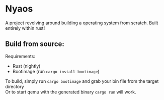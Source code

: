 # Nyaos
A project revolving around building a operating system from scratch. Built entirely within rust!

## Build from source:
Requirements:
- Rust (nightly)
- Bootimage (run `cargo install bootimage`)

To build, simply run `cargo bootimage` and grab your bin file from the target directory <br>
Or to start qemu with the generated binary `cargo run` will work.